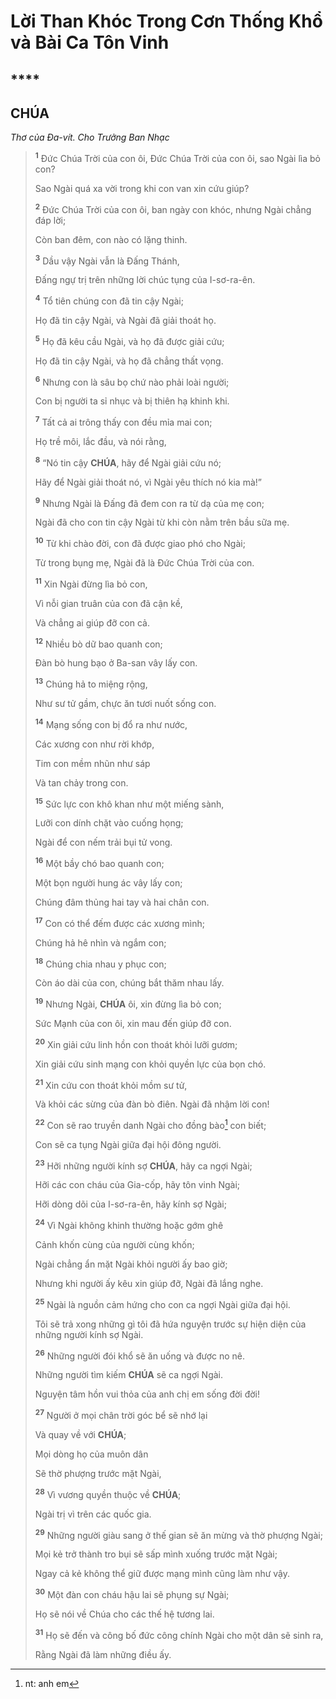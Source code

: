 # Lời Than Khóc Trong Cơn Thống Khổ và Bài Ca Tôn Vinh

## ****

## CHÚA
*Thơ của Đa-vít. Cho Trưởng Ban Nhạc*

> <sup><b>1</b></sup> Đức Chúa Trời của con ôi, Đức Chúa Trời của con ôi, sao Ngài lìa bỏ con?
>
> Sao Ngài quá xa vời trong khi con van xin cứu giúp?
>
> <sup><b>2</b></sup> Đức Chúa Trời của con ôi, ban ngày con khóc, nhưng Ngài chẳng đáp lời;
>
> Còn ban đêm, con nào có lặng thinh.
>
> <sup><b>3</b></sup> Dầu vậy Ngài vẫn là Đấng Thánh,
>
> Đấng ngự trị trên những lời chúc tụng của I-sơ-ra-ên.
>
> <sup><b>4</b></sup> Tổ tiên chúng con đã tin cậy Ngài;
>
> Họ đã tin cậy Ngài, và Ngài đã giải thoát họ.
>
> <sup><b>5</b></sup> Họ đã kêu cầu Ngài, và họ đã được giải cứu;
>
> Họ đã tin cậy Ngài, và họ đã chẳng thất vọng.
>
> <sup><b>6</b></sup> Nhưng con là sâu bọ chứ nào phải loài người;
>
> Con bị người ta sỉ nhục và bị thiên hạ khinh khi.
>
> <sup><b>7</b></sup> Tất cả ai trông thấy con đều mỉa mai con;
>
> Họ trề môi, lắc đầu, và nói rằng,
>
> <sup><b>8</b></sup> “Nó tin cậy **CHÚA**, hãy để Ngài giải cứu nó;
>
> Hãy để Ngài giải thoát nó, vì Ngài yêu thích nó kia mà!”
>
> <sup><b>9</b></sup> Nhưng Ngài là Đấng đã đem con ra từ dạ của mẹ con;
>
> Ngài đã cho con tin cậy Ngài từ khi còn nằm trên bầu sữa mẹ.
>
> <sup><b>10</b></sup> Từ khi chào đời, con đã được giao phó cho Ngài;
>
> Từ trong bụng mẹ, Ngài đã là Đức Chúa Trời của con.
>
> <sup><b>11</b></sup> Xin Ngài đừng lìa bỏ con,
>
> Vì nỗi gian truân của con đã cận kề,
>
> Và chẳng ai giúp đỡ con cả.
>
> <sup><b>12</b></sup> Nhiều bò dữ bao quanh con;
>
> Đàn bò hung bạo ở Ba-san vây lấy con.
>
> <sup><b>13</b></sup> Chúng hả to miệng rộng,
>
> Như sư tử gầm, chực ăn tươi nuốt sống con.
>
> <sup><b>14</b></sup> Mạng sống con bị đổ ra như nước,
>
> Các xương con như rời khớp,
>
> Tim con mềm nhũn như sáp
>
> Và tan chảy trong con.
>
> <sup><b>15</b></sup> Sức lực con khô khan như một miếng sành,
>
> Lưỡi con dính chặt vào cuống họng;
>
> Ngài để con nếm trải bụi tử vong.
>
> <sup><b>16</b></sup> Một bầy chó bao quanh con;
>
> Một bọn người hung ác vây lấy con;
>
> Chúng đâm thủng hai tay và hai chân con.
>
> <sup><b>17</b></sup> Con có thể đếm được các xương mình;
>
> Chúng hả hê nhìn và ngắm con;
>
> <sup><b>18</b></sup> Chúng chia nhau y phục con;
>
> Còn áo dài của con, chúng bắt thăm nhau lấy.
>
> <sup><b>19</b></sup> Nhưng Ngài, **CHÚA** ôi, xin đừng lìa bỏ con;
>
> Sức Mạnh của con ôi, xin mau đến giúp đỡ con.
>
> <sup><b>20</b></sup> Xin giải cứu linh hồn con thoát khỏi lưỡi gươm;
>
> Xin giải cứu sinh mạng con khỏi quyền lực của bọn chó.
>
> <sup><b>21</b></sup> Xin cứu con thoát khỏi mồm sư tử,
>
> Và khỏi các sừng của đàn bò điên. Ngài đã nhậm lời con!
>
> <sup><b>22</b></sup> Con sẽ rao truyền danh Ngài cho đồng bào[^1-d4e04d2e-8a3a-4b7e-84e1-a1b4aae5fa40] con biết;
>
> Con sẽ ca tụng Ngài giữa đại hội đông người.
>
> <sup><b>23</b></sup> Hỡi những người kính sợ **CHÚA**, hãy ca ngợi Ngài;
>
> Hỡi các con cháu của Gia-cốp, hãy tôn vinh Ngài;
>
> Hỡi dòng dõi của I-sơ-ra-ên, hãy kính sợ Ngài;
>
> <sup><b>24</b></sup> Vì Ngài không khinh thường hoặc gớm ghê
>
> Cảnh khốn cùng của người cùng khốn;
>
> Ngài chẳng ẩn mặt Ngài khỏi người ấy bao giờ;
>
> Nhưng khi người ấy kêu xin giúp đỡ, Ngài đã lắng nghe.
>
> <sup><b>25</b></sup> Ngài là nguồn cảm hứng cho con ca ngợi Ngài giữa đại hội.
>
> Tôi sẽ trả xong những gì tôi đã hứa nguyện trước sự hiện diện của những người kính sợ Ngài.
>
> <sup><b>26</b></sup> Những người đói khổ sẽ ăn uống và được no nê.
>
> Những người tìm kiếm **CHÚA** sẽ ca ngợi Ngài.
>
> Nguyện tâm hồn vui thỏa của anh chị em sống đời đời!
>
> <sup><b>27</b></sup> Người ở mọi chân trời góc bể sẽ nhớ lại
>
> Và quay về với **CHÚA**;
>
> Mọi dòng họ của muôn dân
>
> Sẽ thờ phượng trước mặt Ngài,
>
> <sup><b>28</b></sup> Vì vương quyền thuộc về **CHÚA**;
>
> Ngài trị vì trên các quốc gia.
>
> <sup><b>29</b></sup> Những người giàu sang ở thế gian sẽ ăn mừng và thờ phượng Ngài;
>
> Mọi kẻ trở thành tro bụi sẽ sấp mình xuống trước mặt Ngài;
>
> Ngay cả kẻ không thể giữ được mạng mình cũng làm như vậy.
>
> <sup><b>30</b></sup> Một đàn con cháu hậu lai sẽ phụng sự Ngài;
>
> Họ sẽ nói về Chúa cho các thế hệ tương lai.
>
> <sup><b>31</b></sup> Họ sẽ đến và công bố đức công chính Ngài cho một dân sẽ sinh ra,
>
> Rằng Ngài đã làm những điều ấy.

[^1-d4e04d2e-8a3a-4b7e-84e1-a1b4aae5fa40]: nt: anh em